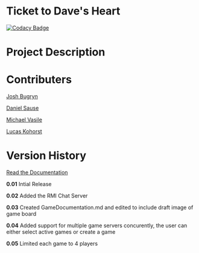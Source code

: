 # Ticket to Dave's Heart

[![Codacy Badge](https://api.codacy.com/project/badge/Grade/2ac0aae70b3a43779d96e53e8b02921c)](https://www.codacy.com/app/Lucas-Kohorst/ticketToRide?utm_source=github.com&amp;utm_medium=referral&amp;utm_content=tickettodavesheart/ticketToRide&amp;utm_campaign=Badge_Grade)

<h1>Project Description</h1>

<h1>Contributers</h1>
<p><a href="https://github.com/bugryn-josh">Josh Bugryn</a></p>
<p><a href="https://github.com/danielsause">Daniel Sause</a></p>
<p><a href="https://github.com/michaelvasile">Michael Vasile</a></p>
<p><a href="https://github.com/lucas-kohorst">Lucas Kohorst</a></p>

<h1>Version History</h1>

<p><a href="https://github.com/tickettodavesheart/ticketToRide/wiki">Read the Documentation</a></p>

<p><strong>0.01</strong> Intial Release</p>
<p><strong>0.02</strong> Added the RMI Chat Server</p>
<p><strong>0.03</strong> Created GameDocumentation.md and edited to include draft image of game board</p>
<p><strong>0.04</strong> Added support for multiple game servers concurently, the user can either select active games or create a game</p>
<p><strong>0.05</strong> Limited each game to 4 players</p>
